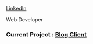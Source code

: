 [LinkedIn](bit.ly/3zCZQoU)

Web Developer

### Current Project : [Blog Client](https://github.com/maryPopplns/blog_client)
